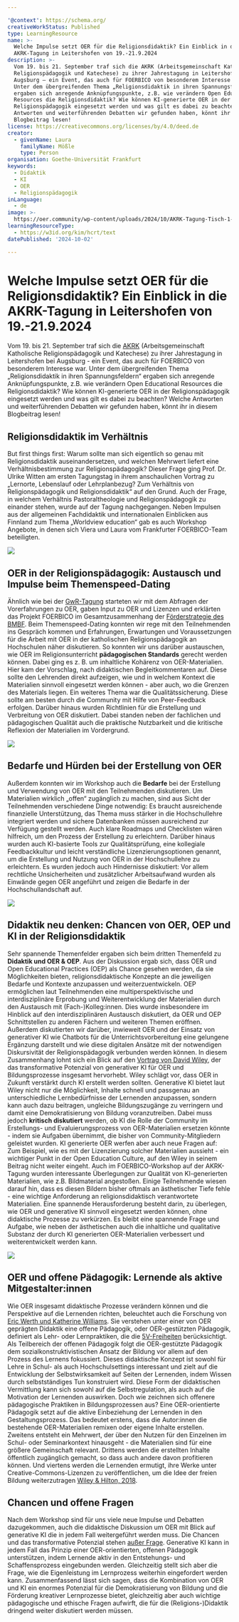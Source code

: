 ```yaml
---

'@context': https://schema.org/
creativeWorkStatus: Published
type: LearningResource
name: >-
  Welche Impulse setzt OER für die Religionsdidaktik? Ein Einblick in die
  AKRK-Tagung in Leitershofen von 19.-21.9.2024
description: >-
  Vom 19. bis 21. September traf sich die AKRK (Arbeitsgemeinschaft Katholische
  Religionspädagogik und Katechese) zu ihrer Jahrestagung in Leitershofen bei
  Augsburg – ein Event, das auch für FOERBICO von besonderem Interesse war.
  Unter dem übergreifenden Thema „Religionsdidaktik in ihren Spannungsfeldern“
  ergaben sich anregende Anknüpfungspunkte, z.B. wie verändern Open Educational
  Resources die Religionsdidaktik? Wie können KI-generierte OER in der
  Religionspädagogik eingesetzt werden und was gilt es dabei zu beachten? Welche
  Antworten und weiterführenden Debatten wir gefunden haben, könnt ihr in diesem
  Blogbeitrag lesen!
license: https://creativecommons.org/licenses/by/4.0/deed.de
creator:
  - givenName: Laura
    familyName: Mößle
    type: Person
organisation: Goethe-Universität Frankfurt
keywords:
  - Didaktik
  - KI
  - OER
  - Religionspädagogik
inLanguage:
  - de
image: >-
  https://oer.community/wp-content/uploads/2024/10/AKRK-Tagung-Tisch-1-scaled.jpeg
learningResourceType:
  - https://w3id.org/kim/hcrt/text
datePublished: '2024-10-02'

---
```


# Welche Impulse setzt OER für die Religionsdidaktik? Ein Einblick in die AKRK-Tagung in Leitershofen von 19.-21.9.2024

Vom 19. bis 21. September traf sich die [AKRK](https://www.akrk.eu) (Arbeitsgemeinschaft Katholische Religionspädagogik und Katechese) zu ihrer Jahrestagung in Leitershofen bei Augsburg - ein Event, das auch für FOERBICO von besonderem Interesse war. 
Unter dem übergreifenden Thema „Religionsdidaktik in ihren Spannungsfeldern“ ergaben sich anregende Anknüpfungspunkte, z.B. wie verändern Open Educational Resources die Religionsdidaktik? 
Wie können KI-generierte OER in der Religionspädagogik eingesetzt werden und was gilt es dabei zu beachten? Welche Antworten und weiterführenden Debatten wir gefunden haben, könnt ihr in diesem Blogbeitrag lesen!

## **Religionsdidaktik im Verhältnis**

But first things first: Warum sollte man sich eigentlich so genau mit Religionsdidaktik auseinandersetzen, und welchen Mehrwert liefert eine Verhältnisbestimmung zur Religionspädagogik? 
Dieser Frage ging Prof. Dr. Ulrike Witten am ersten Tagungstag in ihrem anschaulichen Vortrag zu „Lernorte, Lebenslauf oder Lehrplanbezug? 
Zum Verhältnis von Religionspädagogik und Religionsdidaktik“ auf den Grund. 
Auch der Frage, in welchem Verhältnis Pastoraltheologie und Religionspädagogik zu einander stehen, wurde auf der Tagung nachgegangen. 
Neben Impulsen aus der allgemeinen Fachdidaktik und internationalen Einblicken aus Finnland zum Thema „Worldview education“ gab es auch Workshop Angebote, in denen sich Viera und Laura vom Frankfurter FOERBICO-Team beteiligten.

![](http://oer.community/wp-content/uploads/2024/10/AKRK-Tagung-Laura-und-Viera.jpg)

## **OER in der Religionspädagogik: Austausch und Impulse beim Themenspeed-Dating**

Ähnlich wie bei der [GwR-Tagung](https://oer.community/sichtbarkeit-und-netzwerk-durch-oer-staerken-foerbico-auf-der-gwr-tagung-in-wuerzburg-zum-thema-oeffentlichkeitsarbeit/) starteten wir mit dem Abfragen der Vorerfahrungen zu OER, gaben Input zu OER und Lizenzen und erklärten das Projekt FOERBICO im Gesamtzusammenhang der [Förderstrategie des BMBF]( https://www.bmbf.de/SharedDocs/Publikationen/de/bmbf/3/691288_OER-Strategie.pdf?__blob=publicationFile&v=6).
Beim Themenspeed-Dating konnten wir rege mit den Teilnehmenden ins Gespräch kommen und Erfahrungen, Erwartungen und Voraussetzungen für die Arbeit mit OER in der katholischen Religionspädagogik an Hochschulen näher diskutieren. 
So konnten wir uns darüber austauschen, wie OER im Religionsunterricht **pädagogischen Standards** gerecht werden können. 
Dabei ging es z. B. um inhaltliche Kohärenz von OER-Materialien. 
Hier kam der Vorschlag, nach didaktischen Begleitkommentaren auf. 
Diese sollte den Lehrenden direkt aufzeigen, wie und in welchem Kontext die Materialien sinnvoll eingesetzt werden können - aber auch, wo die Grenzen des Materials liegen. 
Ein weiteres Thema war die Qualitätssicherung. Diese sollte am besten durch die Community mit Hilfe von Peer-Feedback erfolgen. 
Darüber hinaus wurden Richtlinien für die Erstellung und Verbreitung von OER diskutiert. 
Dabei standen neben der fachlichen und pädagogischen Qualität auch die praktische Nutzbarkeit und die kritische Reflexion der Materialien im Vordergrund.

![](http://oer.community/wp-content/uploads/2024/10/AKRK-Tagung-Workshop-scaled.jpg)

## **Bedarfe und Hürden bei der Erstellung von OER**

Außerdem konnten wir im Workshop auch die **Bedarfe** bei der Erstellung und Verwendung von OER mit den Teilnehmenden diskutieren. 
Um Materialien wirklich „offen“ zugänglich zu machen, sind aus Sicht der Teilnehmenden verschiedene Dinge notwendig: 
Es braucht ausreichende finanzielle Unterstützung, das Thema muss stärker in die Hochschullehre integriert werden und sichere Datenbanken müssen ausreichend zur Verfügung gestellt werden. 
Auch klare Roadmaps und Checklisten wären hilfreich, um den Prozess der Erstellung zu erleichtern. 
Darüber hinaus wurden auch KI-basierte Tools zur Qualitätsprüfung, eine kollegiale Feedbackkultur und leicht verständliche Lizenzierungsoptionen genannt, um die Erstellung und Nutzung von OER in der Hochschullehre zu erleichtern. 
Es wurden jedoch auch Hindernisse diskutiert: 
Vor allem rechtliche Unsicherheiten und zusätzlicher Arbeitsaufwand wurden als Einwände gegen OER angeführt und zeigen die Bedarfe in der Hochschullandschaft auf.

![](http://oer.community/wp-content/uploads/2024/10/AKRK-Tagung-Didaktik-scaled.jpeg)

## **Didaktik neu denken: Chancen von OER, OEP und KI in der Religionsdidaktik**

Sehr spannende Themenfelder ergaben sich beim dritten Themenfeld zu **Didaktik und OER & OEP**. 
Aus der Diskussion ergab sich, dass OER und Open Educational Practices (OEP) als Chance gesehen werden, da sie Möglichkeiten bieten, religionsdidaktische Konzepte an die jeweiligen Bedarfe und Kontexte anzupassen und weiterzuentwickeln. 
OEP ermöglichen laut Teilnehmenden eine multiperspektivische und interdisziplinäre Erprobung und Weiterentwicklung der Materialien durch den Austausch mit (Fach-)Kolleg:innen. 
Dies wurde insbesondere im Hinblick auf den interdisziplinären Austausch diskutiert, da OER und OEP Schnittstellen zu anderen Fächern und weiteren Themen eröffnen. 
Außerdem diskutierten wir darüber, inwieweit OER und der Einsatz von generativer KI wie Chatbots für die Unterrichtsvorbereitung eine gelungene Ergänzung darstellt und wie diese digitalen Ansätze mit der notwendigen Diskursivität der Religionspädagogik verbunden werden können.
In diesem Zusammenhang lohnt sich ein Blick auf den [Vortrag von David Wiley](https://www.youtube.com/watch?v=WpcE7ihlUDo), der das transformative Potenzial von generativer KI für OER und Bildungsprozesse insgesamt hervorhebt. 
Wiley schlägt vor, dass OER in Zukunft verstärkt durch KI erstellt werden sollten.
Generative KI bietet laut Wiley nicht nur die Möglichkeit, Inhalte schnell und passgenau an unterschiedliche Lernbedürfnisse der Lernenden anzupassen, sondern kann auch dazu beitragen, ungleiche Bildungszugänge zu verringern und damit eine Demokratisierung von Bildung voranzutreiben. 
Dabei muss jedoch **kritisch diskutiert** werden, ob KI die Rolle der Community im Erstellungs- und Evaluierungsprozess von OER-Materialien ersetzen könnte - indem sie Aufgaben übernimmt, die bisher von Community-Mitgliedern geleistet wurden. 
KI generierte OER werfen aber auch neue Fragen auf: Zum Beispiel, wie es mit der Lizenzierung solcher Materialien aussieht - ein wichtiger Punkt in der Open Education Culture, auf den Wiley in seinem Beitrag nicht weiter eingeht.
Auch im FOERBICO-Workshop auf der AKRK-Tagung wurden interessante Überlegungen zur Qualität von KI-generierten Materialien, wie z.B. Bildmaterial angestoßen. 
Einige Teilnehmende wiesen darauf hin, dass es diesen Bildern bisher oftmals an ästhetischer Tiefe fehle - eine wichtige Anforderung an religionsdidaktisch verantwortete Materialien. 
Eine spannende Herausforderung besteht darin, zu überlegen, wie OER und generative KI sinnvoll eingesetzt werden können, ohne didaktische Prozesse zu verkürzen. 
Es bleibt eine spannende Frage und Aufgabe, wie neben der ästhetischen auch die inhaltliche und qualitative Substanz der durch KI generierten OER-Materialien verbessert und weiterentwickelt werden kann.

![](http://oer.community/wp-content/uploads/2024/10/AKRK-Tagung-Vortrag.jpg)

## **OER und offene Pädagogik: Lernende als aktive Mitgestalter:innen**

Wie OER insgesamt didaktische Prozesse verändern können und die Perspektive auf die Lernenden richten, beleuchtet auch die Forschung von [Eric Werth und Katherine Williams](https://doi.org/10.1080/02680513.2021.1970520). 
Sie verstehen unter einer von OER geprägten Didaktik eine offene Pädagogik, oder OER-gestützten Pädagogik, definiert als Lehr- oder Lernpraktiken, die die [5V-Freiheiten](https://open-educational-resources.de/5rs-auf-deutsch/) berücksichtigt. 
Als Teilbereich der offenen Pädagogik folgt die OER-gestützte Pädagogik dem sozialkonstruktivistischen Ansatz der Bildung vor allem auf den Prozess des Lernens fokussiert.
Dieses didaktische Konzept ist sowohl für Lehre in Schul- als auch Hochschulsettings interessant und zielt auf die Entwicklung der Selbstwirksamkeit auf Seiten der Lernenden, indem Wissen durch selbstständiges Tun konstruiert wird. 
Diese Form der didaktischen Vermittlung kann sich sowohl auf die Selbstregulation, als auch auf die Motivation der Lernenden auswirken. 
Doch wie zeichnen sich offenere pädagogische Praktiken in Bildungsprozessen aus?
Eine OER-orientierte Pädagogik setzt auf die aktive Einbeziehung der Lernenden in den Gestaltungsprozess. Das bedeutet erstens, dass die Autor:innen die bestehende OER-Materialien remixen oder eigene Inhalte erstellen. Zweitens entsteht ein Mehrwert, der über den Nutzen für den Einzelnen im Schul- oder Seminarkontext hinausgeht - die Materialien sind für eine größere Gemeinschaft relevant. Drittens werden die erstellten Inhalte öffentlich zugänglich gemacht, so dass auch andere davon profitieren können. Und viertens werden die Lernenden ermutigt, ihre Werke unter Creative-Commons-Lizenzen zu veröffentlichen, um die Idee der freien Bildung weiterzutragen [Wiley & Hilton, 2018](https://doi.org/10.19173/irrodl.v19i4.3601 ).

## **Chancen und offene Fragen**
Nach dem Workshop sind für uns viele neue Impulse und Debatten dazugekommen, auch die didaktische Diskussion um OER mit Blick auf generative KI  die in jedem Fall weitergeführt werden muss. Die Chancen und das transformative Potenzial stehen [außer Frage](https://open-educational-resources.de/oer-und-ki-eine-vielversprechende-verbindung/). Generative KI kann in jedem Fall das Prinzip einer OER-orientierten, offenen Pädagogik unterstützen, indem Lernende aktiv in den Entstehungs- und Schaffensprozess eingebunden werden. Gleichzeitig stellt sich aber die Frage, wie die Eigenleistung im Lernprozess weiterhin eingefordert werden kann. Zusammenfassend lässt sich sagen, dass die Kombination von OER und KI ein enormes Potenzial für die Demokratisierung von Bildung und die Förderung kreativer Lernprozesse bietet, gleichzeitig aber auch wichtige pädagogische und ethische Fragen aufwirft, die für die (Religions-)Didaktik dringend weiter diskutiert werden müssen.